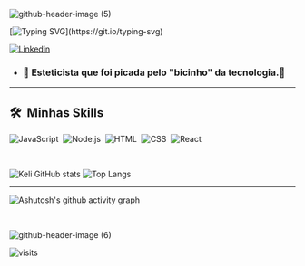 
![github-header-image (5)](https://github.com/KeliMenezes/KeliMenezes/assets/133919718/e9bbe0bc-c6a0-479d-9ae5-0f21af9743a8)

[![Typing SVG](https://readme-typing-svg.herokuapp.com?font=Fira+Code&weight=300&size=30&duration=4000&pause=1000&color=F73D9F&center=true&vCenter=true&random=false&width=900&lines=Olá!+Meu+nome+é+Keli+Menezes!;Seja+muito+bem+vindo(a)!)](https://git.io/typing-svg)
  
[![Linkedin](https://img.shields.io/badge/LinkedIn-0077B5?style=for-the-badge&logo=linkedin&logoColor=white)](https://www.linkedin.com/in/kelimenezes/)

- ### 💞️ Esteticista que foi picada pelo "bicinho" da tecnologia.💞️

  

<!---
KeliMenezes/KeliMenezes is a ✨ special ✨ repository because its `README.md` (this file) appears on your GitHub profile.
You can click the Preview link to take a look at your changes.
--->
___
## 🛠 &nbsp;Minhas Skills

![JavaScript](https://img.shields.io/badge/-JavaScript-05122A?style=flat&logo=javascript)&nbsp;
![Node.js](https://img.shields.io/badge/-Node.js-05122A?style=flat&logo=node.js)&nbsp;
![HTML](https://img.shields.io/badge/-HTML-05122A?style=flat&logo=HTML5)&nbsp;
![CSS](https://img.shields.io/badge/-CSS-05122A?style=flat&logo=CSS3&logoColor=1572B6)&nbsp;
![React](https://img.shields.io/badge/-React-05122A?style=flat&logo=react)&nbsp;

<br>

![Keli GitHub stats](https://github-readme-stats.vercel.app/api?username=KeliMenezes&show_icons=true&theme=radical)
![Top Langs](https://github-readme-stats.vercel.app/api/top-langs/?username=KeliMenezes&layout=compact&theme=radical)
___

<div align="left" >
   
![Ashutosh's github activity graph](https://ssr-contributions-svg.vercel.app/_/KeliMenezes?chart=3dbar&gap=0.6&scale=2&flatten=2&animation=wave&animation_duration=1&animation_delay=0.05&animation_amplitude=20&animation_frequency=0.5&animation_wave_left=10_0&format=svg&weeks=30&theme=pink) 

</div>
 
 
 <br>


 
![github-header-image (6)](https://github.com/KeliMenezes/KeliMenezes/assets/133919718/258c6991-f549-452a-80cf-cceb10e9058b)

![visits](https://visit-counter.vercel.app/counter.png?page=KeliMenezes&s=15&c=490a52&bg=00000000&no=2&ff=electrolize&tb=&ta=+Visitantes+%3A%29)





